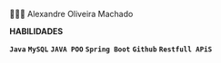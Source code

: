 👩🏻‍💻 Alexandre Oliveira Machado

**HABILIDADES**

**`Java`**
**`MySQL`**
**`JAVA POO`**
**`Spring Boot`**
**`Github`**
**`Restfull APiS`**





